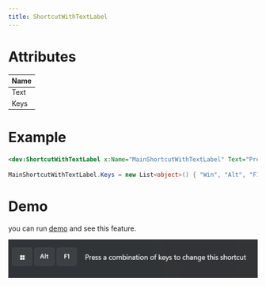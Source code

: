 ```yaml
---
title: ShortcutWithTextLabel
---
```


# Attributes

|Name|
|-|
|Text|
|Keys|

# Example

```xml
<dev:ShortcutWithTextLabel x:Name="MainShortcutWithTextLabel" Text="Press a combination of keys to change this shortcut" />
```

```cs
MainShortcutWithTextLabel.Keys = new List<object>() { "Win", "Alt", "F1" };
```

# Demo
you can run [demo](https://github.com/Ghost1372/DevWinUI) and see this feature.

![DevWinUI](https://raw.githubusercontent.com/ghost1372/DevWinUI-Resources/refs/heads/main/DevWinUI-Docs/ShortcutWithTextLabel.png)
